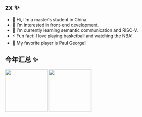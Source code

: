 ## zx ✨

- 👋 Hi, I’m a master's student in China.
- 👀 I’m interested in front-end development.
- 🌱 I’m currently learning semantic communication and RISC-V.
- ⚡ Fun fact: I love playing basketball and watching the NBA!
- 🏀 My favorite player is Paul George!

  
## 今年汇总 ✨

<img align="" height="137px" 
  src="https://github-readme-stats.vercel.app/api?username=zhang8330&hide_title=true&hide_border=true&show_icons=true&include_all_commits=true&line_height=21&bg_color=0,EC6C6C,FFD479,FFFC79,73FA79&theme=graywhite&locale=cn" />
<img align="" height="137px" src="https://github-readme-stats.vercel.app/api/top-langs/?username=zhang8330&hide_title=true&hide_border=true&layout=compact&bg_color=0,73FA79,73FDFF,D783FF&theme=graywhite&locale=cn" />
